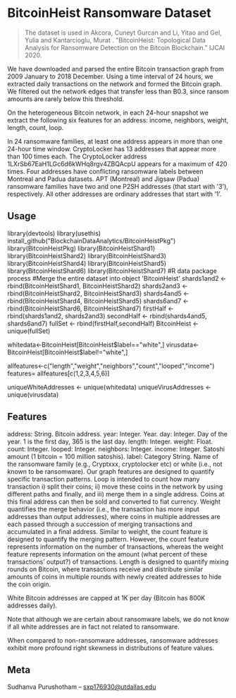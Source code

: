 # BitcoinHeist Ransomware Dataset
> The dataset is used in Akcora, Cuneyt Gurcan and Li, Yitao and Gel, Yulia and 
Kantarcioglu, Murat . "BitcoinHeist: Topological Data Analysis for Ransomware Detection on the
Bitcoin Blockchain." IJCAI 2020.

We have downloaded and parsed the entire Bitcoin transaction graph from 2009 January to 2018 December. Using a time interval of 24 hours, we extracted daily transactions on the network and formed the Bitcoin graph. We filtered out the network edges that transfer less than B0.3, since ransom amounts are rarely below this threshold.

On the heterogeneous Bitcoin network, in each 24-hour snapshot we extract the following six features for an address: income, neighbors, weight, length, count, loop.

In 24 ransomware families, at least one address appears in more than one 24-hour time window. 
CryptoLocker has 13 addresses that appear more than 100 times each. 
The CryptoLocker address 1LXrSb67EaH1LGc6d6kWHq8rgv4ZBQAcpU appears for a maximum of 420 times. 
Four addresses have conflicting ransomware labels between Montreal and Padua datasets. 
APT (Montreal) and Jigsaw (Padua) ransomware families have two and one P2SH addresses (that start with '3'), respectively. 
All other addresses are ordinary addresses that start with ’1’.

## Usage
library(devtools)
library(usethis)
install_github("BlockchainDataAnalytics/BitcoinHeistPkg")
library(BitcoinHeistPkg)
library(BitcoinHeistShard1)
library(BitcoinHeistShard2)
library(BitcoinHeistShard3)
library(BitcoinHeistShard4)
library(BitcoinHeistShard5)
library(BitcoinHeistShard6)
library(BitcoinHeistShard7)
#R data package process
#Merge the entire dataset into object 'BitcoinHeist'
shards1and2 <- rbind(BitcoinHeistShard1, BitcoinHeistShard2)
shards2and3 <- rbind(BitcoinHeistShard2, BitcoinHeistShard3)
shards4and5 <- rbind(BitcoinHeistShard4, BitcoinHeistShard5)
shards6and7 <- rbind(BitcoinHeistShard6, BitcoinHeistShard7)
firstHalf <- rbind(shards1and2, shards2and3)
secondHalf <- rbind(shards4and5, shards6and7)
fullSet <- rbind(firstHalf,secondHalf)
BitcoinHeist <- unique(fullSet)

whitedata<-BitcoinHeist[BitcoinHeist$label=="white",]
virusdata<-BitcoinHeist[BitcoinHeist$label!="white",]

allfeatures<-c("length","weight","neighbors","count","looped","income")
features= allfeatures[c(1,2,3,4,5,6)]

uniqueWhiteAddresses <- unique(whitedata)
uniqueVirusAddresses <- unique(virusdata)


## Features

address: String. Bitcoin address.
year: Integer. Year.
day: Integer. Day of the year. 1 is the first day, 365 is the last day.
length: Integer.
weight: Float.
count: Integer.
looped: Integer.
neighbors: Integer.
income: Integer. Satoshi amount (1 bitcoin = 100 million satoshis).
label: Category String. Name of the ransomware family (e.g., Cryptxxx, cryptolocker etc) or 
white (i.e., not known to be ransomware).
Our graph features are designed to quantify specific transaction patterns. 
Loop is intended to count how many transaction i) split their coins; 
ii) move these coins in the network by using different paths and finally, and 
iii) merge them in a single address. Coins at this final address can then be sold and converted to fiat currency. 
Weight quantifies the merge behavior (i.e., the transaction has more input addresses than output addresses), 
where coins in multiple addresses are each passed through a succession of merging transactions and 
accumulated in a final address. 
Similar to weight, the count feature is designed to quantify the merging pattern. 
However, the count feature represents information on the number of transactions, 
whereas the weight feature represents information on the amount (what percent of these transactions’ output?) 
of transactions. Length is designed to quantify mixing rounds on Bitcoin, where transactions receive and 
distribute similar amounts of coins in multiple rounds with newly created addresses to hide the coin origin.

White Bitcoin addresses are capped at 1K per day (Bitcoin has 800K addresses daily).

Note that although we are certain about ransomware labels, we do not know if all white addresses are in fact not related to ransomware.

When compared to non-ransomware addresses, ransomware addresses exhibit more profound right skewness in distributions of feature values.


## Meta

Sudhanva Purushotham – sxp176930@utdallas.edu


